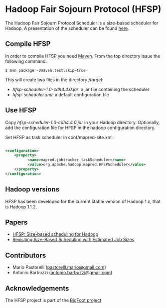 # Hadoop Fair Sojourn Protocol (HFSP)

The Hadoop Fair Sojourn Protocol Scheduler is a size-based scheduler for
Hadoop. A presentation of the scheduler can be found [here](http://www.slideshare.net/melrief/main-34002097).

## Compile HFSP

In order to compile HFSP you need [Maven](http://maven.apache.org/). From
the top directory issue the following command:

```
$ mvn package -Dmaven.test.skip=true
```

This will create two files in the directory _/target_:
- _hfsp-scheduler-1.0-cdh4.4.0.jar_: a jar file containing the scheduler
- _hfsp-scheduler.xml_: a default configuration file

## Use HFSP

Copy _hfsp-scheduler-1.0-cdh4.4.0.jar_ in your Hadoop directory. Optionally, add the
configuration file for HFSP in the hadoop configuration directory.

Set HFSP as task scheduler in conf/mapred-site.xml:

```xml

<configuration>
	<property>
          <name>mapred.jobtracker.taskScheduler</name>        
          <value>org.apache.hadoop.mapred.HFSPScheduler</value>  
	</property>
</configuration>
```

## Hadoop versions

HFSP has been developed for the current stable version of Hadoop 1.x, that is 
Hadoop 1.1.2.

## Papers

- [HFSP: Size-based scheduling for Hadoop](http://ieeexplore.ieee.org/xpls/abs_all.jsp?arnumber=6691554&tag=1)
- [ Revisiting Size-Based Scheduling with Estimated Job Sizes](http://arxiv.org/abs/1403.5996)

## Contributors

- Mario Pastorelli (pastorelli.mario@gmail.com)
- Antonio Barbuzzi (antonio.barbuzzi@gmail.com)

## Acknowledgements

The HFSP project is part of the [BigFoot project](http://www.bigfootproject.eu/)
